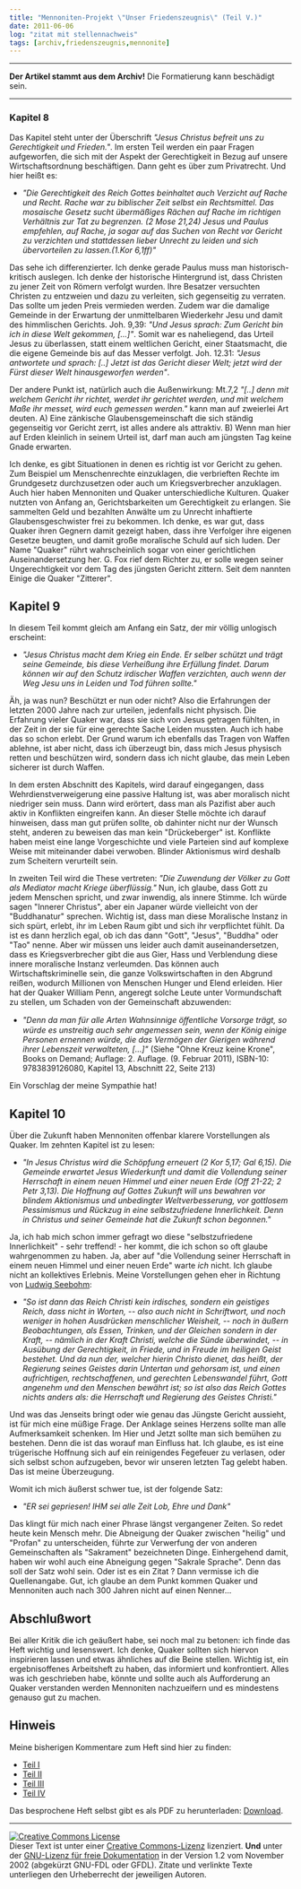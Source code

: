 ```yaml
---
title: "Mennoniten-Projekt \"Unser Friedenszeugnis\" (Teil V.)"
date: 2011-06-06
log: "zitat mit stellennachweis"
tags: [archiv,friedenszeugnis,mennonite]
---
```

<hr><b>Der Artikel stammt aus dem Archiv!</b> Die Formatierung kann beschädigt sein.<hr>

<h3>Kapitel 8</h3>

Das Kapitel steht unter der Überschrift <i>"Jesus Christus befreit uns zu Gerechtigkeit und Frieden."</i>. Im ersten Teil werden ein paar Fragen aufgeworfen, die sich mit der Aspekt der Gerechtigkeit in Bezug auf unsere Wirtschaftsordnung beschäftigen. Dann geht es über zum Privatrecht. Und hier heißt es: 
<ul><li><i>"Die Gerechtigkeit des Reich Gottes beinhaltet auch Verzicht auf Rache und Recht. Rache war zu biblischer Zeit selbst ein Rechtsmittel. Das mosaische Gesetz sucht übermäßiges Rächen auf Rache im richtigen Verhältnis zur Tat zu begrenzen. (2 Mose 21,24) Jesus und Paulus empfehlen, auf Rache, ja sogar auf das Suchen von Recht vor Gericht zu verzichten und stattdessen lieber Unrecht zu leiden und sich übervorteilen zu lassen.(1.Kor 6,1ff)"</i></li></ul>
Das sehe ich differenzierter. Ich denke gerade Paulus muss man historisch-kritisch auslegen. Ich denke der historische Hintergrund ist, dass Christen zu jener Zeit von Römern verfolgt wurden. Ihre Besatzer versuchten Christen zu entzweien und dazu zu verleiten, sich gegenseitig zu verraten. Das sollte um jeden Preis vermieden werden. Zudem war die damalige Gemeinde in der Erwartung der unmittelbaren Wiederkehr Jesu und damit des himmlischen Gerichts. Joh. 9,39: <i>"Und Jesus sprach: Zum Gericht bin ich in diese Welt gekommen, [...]"</i>. Somit war es naheliegend, das Urteil Jesus zu überlassen, statt einem weltlichen Gericht, einer Staatsmacht, die die eigene Gemeinde bis auf das Messer verfolgt. Joh. 12.31: <i>"Jesus antwortete und sprach: [..] Jetzt ist das Gericht dieser Welt; jetzt wird der Fürst dieser Welt hinausgeworfen werden"</i>.


Der andere Punkt ist, natürlich auch die Außenwirkung: Mt.7,2 <i>"[..] denn mit welchem Gericht ihr richtet, werdet ihr gerichtet werden, und mit welchem Maße ihr messet, wird euch gemessen werden."</i> kann man auf zweierlei Art deuten. A) Eine zänkische Glaubensgemeinschaft die sich ständig gegenseitig vor Gericht zerrt, ist alles andere als attraktiv. B) Wenn man hier auf Erden kleinlich in seinem Urteil ist, darf man auch am jüngsten Tag keine Gnade erwarten.

Ich denke, es gibt Situationen in denen es richtig ist vor Gericht zu gehen. Zum Beispiel um Menschenrechte einzuklagen, die verbrieften Rechte im Grundgesetz durchzusetzen oder auch um Kriegsverbrecher anzuklagen. Auch hier haben Mennoniten und Quaker unterschiedliche Kulturen. Quaker nutzten von Anfang an, Gerichtsbarkeiten um Gerechtigkeit zu erlangen. Sie sammelten Geld und bezahlten Anwälte um zu Unrecht inhaftierte Glaubensgeschwister frei zu bekommen. Ich denke, es war gut, dass Quaker ihren Gegnern damit gezeigt haben, dass ihre Verfolger ihre eigenen Gesetze beugten, und damit große moralische Schuld auf sich luden. Der Name "Quaker" rührt wahrscheinlich sogar von einer gerichtlichen Auseinandersetzung her. G. Fox rief dem Richter zu, er solle wegen seiner Ungerechtigkeit vor dem Tag des jüngsten Gericht zittern. Seit dem nannten Einige die Quaker "Zitterer". 

<h2>Kapitel 9</h2>

In diesem Teil kommt gleich am Anfang ein Satz, der mir völlig unlogisch erscheint: <ul><li><i>"Jesus Christus macht dem Krieg ein Ende. Er selber schützt und trägt seine Gemeinde, bis diese Verheißung ihre Erfüllung findet. Darum können wir auf den Schutz irdischer Waffen verzichten, auch wenn der Weg Jesu uns in Leiden und Tod führen sollte."</i></li></ul>
Äh, ja was nun? Beschützt er nun oder nicht? Also die Erfahrungen der letzten 2000 Jahre nach zur urteilen, jedenfalls nicht physisch. Die Erfahrung vieler Quaker war, dass sie sich von Jesus getragen fühlten, in der Zeit in der sie für eine gerechte Sache Leiden mussten. Auch ich habe das so schon erlebt. Der Grund warum ich ebenfalls das Tragen von Waffen ablehne, ist aber nicht, dass ich überzeugt bin, dass mich Jesus physisch retten und beschützen wird, sondern dass ich nicht glaube, das mein Leben sicherer ist durch Waffen.

In dem ersten Abschnitt des Kapitels, wird darauf eingegangen, dass Wehrdienstverweigerung eine passive Haltung ist, was aber moralisch nicht niedriger sein muss. Dann wird erörtert, dass man als Pazifist aber auch aktiv in Konflikten eingreifen kann. An dieser Stelle möchte ich darauf hinweisen, dass man gut prüfen sollte, ob dahinter nicht nur der Wunsch steht, anderen zu beweisen das man kein "Drückeberger" ist. Konflikte haben meist eine lange Vorgeschichte und viele Parteien sind auf komplexe Weise mit miteinander dabei verwoben. Blinder Aktionismus wird deshalb zum Scheitern verurteilt sein.

In zweiten Teil wird die These vertreten: <i>"Die Zuwendung der Völker zu Gott als Mediator macht Kriege überflüssig."</i> Nun, ich glaube, dass Gott zu jedem Menschen spricht, und zwar inwendig, als innere Stimme. Ich würde sagen "Innerer Christus", aber ein Japaner würde vielleicht von der "Buddhanatur" sprechen. Wichtig ist, dass man diese Moralische Instanz in sich spürt, erlebt, ihr im Leben Raum gibt und sich ihr verpflichtet fühlt. Da ist es dann herzlich egal, ob ich das dann "Gott", "Jesus", "Buddha" oder "Tao" nenne. Aber wir müssen uns leider auch damit auseinandersetzen, dass es Kriegsverbrecher gibt die aus Gier, Hass und Verblendung diese innere moralische Instanz verleumden. Das können auch Wirtschaftskriminelle sein, die ganze Volkswirtschaften in den Abgrund reißen, wodurch Millionen von Menschen Hunger und Elend erleiden. Hier hat der Quaker William Penn, angeregt solche Leute unter Vormundschaft zu stellen, um Schaden von der Gemeinschaft abzuwenden:
<ul><li><i>"Denn da man für alle Arten Wahnsinnige öﬀentliche Vorsorge trägt, so würde es unstreitig auch sehr angemessen sein, wenn der König einige Personen ernennen würde, die das Vermögen der Gierigen während ihrer Lebenszeit verwalteten, [...]"</i> (Siehe  "Ohne Kreuz keine Krone", Books on Demand; Auflage: 2. Auflage. (9. Februar 2011), ISBN-10: 9783839126080, Kapitel 13, Abschnitt 22, Seite 213)</li></ul>
Ein Vorschlag der meine Sympathie hat! 

<h2>Kapitel 10</h2>

Über die Zukunft haben Mennoniten offenbar klarere Vorstellungen als  Quaker. Im zehnten Kapitel ist zu lesen:
<ul><li><i>"In Jesus Christus wird die Schöpfung erneuert (2 Kor 5,17; Gal 6,15). Die Gemeinde erwartet Jesus Wiederkunft und damit die Vollendung seiner Herrschaft in einem neuen Himmel und einer neuen Erde (Off 21-22; 2 Petr 3,13). Die Hoffnung auf Gottes Zukunft will uns bewahren vor blindem Aktionismus und unbedingter Weltverbesserung, vor gottlosem Pessimismus und Rückzug in eine selbstzufriedene Innerlichkeit. Denn in Christus und seiner Gemeinde hat die Zukunft schon begonnen."</i></li></ul>
Ja, ich hab mich schon immer gefragt wo diese "selbstzufriedene Innerlichkeit" - sehr treffend! - her kommt, die ich schon so oft glaube wahrgenommen zu haben. Ja, aber auf "die Vollendung seiner Herrschaft in einem neuen Himmel und einer neuen Erde" warte <i>ich</i> nicht. Ich glaube nicht an kollektives Erlebnis. Meine Vorstellungen gehen eher in Richtung von <a href="http://www.the-independent-friend.de/?q=node/120">Ludwig Seebohm</a>:
<ul><li><i>"So ist dann das Reich Christi kein irdisches, sondern ein geistiges Reich, dass nicht in Worten, -- also auch nicht in Schriftwort, und noch weniger in hohen Ausdrücken menschlicher Weisheit, -- noch in äußern Beobachtungen, als Essen, Trinken, und der Gleichen sondern in der Kraft, -- nämlich in der Kraft Christi, welche die Sünde überwindet, -- in Ausübung der Gerechtigkeit, in Friede, und in Freude im heiligen Geist bestehet. Und da nun der, welcher hierin Christo dienet, das heißt, der Regierung seines Geistes darin Untertan und gehorsam ist, und einen aufrichtigen, rechtschaffenen, und gerechten Lebenswandel führt, Gott angenehm und den Menschen bewährt ist; so ist also das Reich Gottes nichts anders als: die Herrschaft und Regierung des Geistes Christi."</i></li></ul>
Und was das Jenseits bringt oder wie genau das Jüngste Gericht aussieht, ist für mich eine müßige Frage. Der Anklage seines Herzens sollte man alle Aufmerksamkeit schenken. Im Hier und Jetzt sollte man sich bemühen zu bestehen. Denn die ist das worauf man Einfluss hat. Ich glaube, es ist eine trügerische Hoffnung sich auf ein reinigendes Fegefeuer zu verlasen, oder sich selbst schon aufzugeben, bevor wir unseren letzten Tag gelebt haben. Das ist meine Überzeugung.

Womit ich mich äußerst schwer tue, ist der folgende Satz:
<ul><li><i>"ER sei gepriesen! IHM sei alle Zeit Lob, Ehre und Dank"</i></li></ul>
Das klingt für mich nach einer Phrase längst vergangener Zeiten. So redet heute kein Mensch mehr. Die Abneigung der Quaker zwischen "heilig" und "Profan" zu unterscheiden, führte zur Verwerfung der von anderen Gemeinschaften als "Sakrament" bezeichneten Dinge. Einhergehend damit, haben wir wohl auch eine Abneigung gegen "Sakrale Sprache". Denn das soll der Satz wohl sein. Oder ist es ein Zitat ? Dann vermisse ich die Quellenangabe. Gut, ich glaube an dem Punkt kommen Quaker und Mennoniten auch nach 300 Jahren nicht auf einen Nenner...

<!-- stop -->

<h2>Abschlußwort</h2>

Bei aller Kritik die ich geäußert habe, sei noch mal zu betonen: ich finde das Heft wichtig und lesenswert. Ich denke, Quaker sollten sich hiervon inspirieren lassen und etwas ähnliches auf die Beine stellen. Wichtig ist, ein ergebnisoffenes Arbeitsheft zu haben, das informiert und konfrontiert. Alles was ich geschrieben habe, könnte und sollte auch als Aufforderung an Quaker verstanden werden Mennoniten nachzueifern und es mindestens genauso gut zu machen. 

<h2>Hinweis</h2>
Meine bisherigen Kommentare zum Heft sind hier zu finden:
<ul>
<li><a href="http://www.the-independent-friend.de/?q=node/740">Teil I</a></li>
<li><a href="http://www.the-independent-friend.de/?q=node/743">Teil II</a></li>
<li><a href="http://www.the-independent-friend.de/?q=node/745">Teil III</a></li>
<li><a href="http://www.the-independent-friend.de/?q=node/747">Teil IV</a></li>
</ul>
Das besprochene Heft selbst gibt es als PDF zu herunterladen: <a href="http://mennonitisch.de/fileadmin/downloads/Ressourcen/Friedenszeugnis_Jesus_macht_den_Kriegen_ein_Ende-web.pdf">Download</a>.


<hr />
<a href="http://creativecommons.org/licenses/by-sa/3.0/de/" rel="license"><img src="http://i.creativecommons.org/l/by-sa/3.0/de/88x31.png" style="border-width: 0pt;" alt="Creative Commons License" /></a><br />
Dieser <span rel="dc:type" href="http://purl.org/dc/dcmitype/Text" xmlns:dc="http://purl.org/dc/elements/1.1/">Text</span> ist unter einer <a href="http://creativecommons.org/licenses/by-sa/3.0/de/" rel="license">Creative Commons-Lizenz</a> lizenziert. <b>Und</b> unter der <a href="http://de.wikipedia.org/wiki/GFDL">GNU-Lizenz f&uuml;r freie Dokumentation</a> in der Version 1.2 vom November 2002 (abgek&uuml;rzt GNU-FDL oder GFDL). Zitate und verlinkte Texte unterliegen den Urheberrecht der jeweiligen Autoren.

